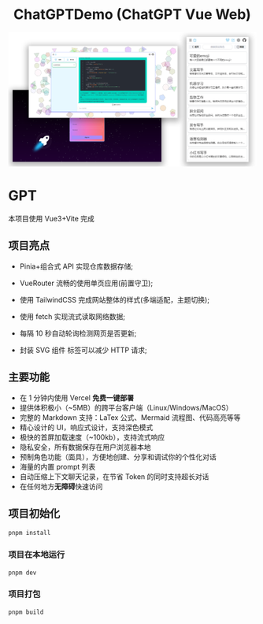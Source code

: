 <h1 align="center">ChatGPTDemo (ChatGPT Vue Web)</h1>

![cover](./docs/images/cover.png)

# GPT

本项目使用 Vue3+Vite 完成

## 项目亮点

- Pinia+组合式 API 实现仓库数据存储;

- VueRouter 流畅的使用单页应用(前置守卫);

- 使用 TailwindCSS 完成网站整体的样式(多端适配，主题切换);

- 使用 fetch 实现流式读取网络数据;

- 每隔 10 秒自动轮询检测网页是否更新;

- 封装 SVG 组件 <use>标签可以减少 HTTP 请求;

## 主要功能

- 在 1 分钟内使用 Vercel **免费一键部署**
- 提供体积极小（~5MB）的跨平台客户端（Linux/Windows/MacOS）
- 完整的 Markdown 支持：LaTex 公式、Mermaid 流程图、代码高亮等等
- 精心设计的 UI，响应式设计，支持深色模式
- 极快的首屏加载速度（~100kb），支持流式响应
- 隐私安全，所有数据保存在用户浏览器本地
- 预制角色功能（面具），方便地创建、分享和调试你的个性化对话
- 海量的内置 prompt 列表
- 自动压缩上下文聊天记录，在节省 Token 的同时支持超长对话
- 在任何地方**无障碍**快速访问

## 项目初始化

```sh
pnpm install
```

### 项目在本地运行

```sh
pnpm dev
```

### 项目打包

```sh
pnpm build
```
